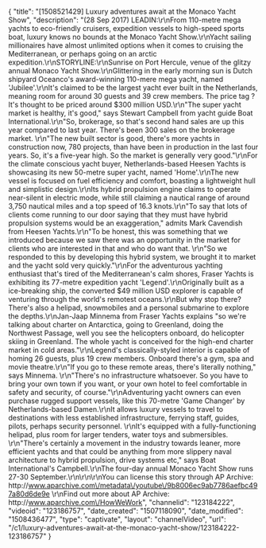 {
    "title": "[1508521429] Luxury adventures await at the Monaco Yacht Show",
    "description": "(28 Sep 2017) LEADIN:\r\nFrom 110-metre mega yachts to eco-friendly cruisers, expedition vessels to high-speed sports boat, luxury knows no bounds at the Monaco Yacht Show.\r\nYacht sailing millionaires have almost unlimited options when it comes to cruising the Mediterranean, or perhaps going on an arctic expedition.\r\nSTORYLINE:\r\nSunrise on Port Hercule, venue of the glitzy annual Monaco Yacht Show.\r\nGlittering in the early morning sun is Dutch shipyard Oceanco's award-winning 110-mere mega yacht, named 'Jubilee'.\r\nIt's claimed to be the largest yacht ever built in the Netherlands, meaning room for around 30 guests and 39 crew members. The price tag ? It's thought to be priced around $300 million USD.\r\n\"The super yacht market is healthy, it's good,\" says Stewart Campbell from yacht guide Boat International.\r\n\"So, brokerage, so that's second hand sales are up this year compared to last year. There's been 300 sales on the brokerage market. \r\n\"The new built sector is good, there's more yachts in construction now, 780 projects, than have been in production in the last four years. So, it's a five-year high. So the market is generally very good.\"\r\nFor the climate conscious yacht buyer, Netherlands-based Heesen Yachts is showcasing its new 50-metre super yacht, named 'Home'.\r\nThe new vessel is focused on fuel efficiency and comfort, boasting a lightweight hull and simplistic design.\r\nIts hybrid propulsion engine claims to operate near-silent in electric mode, while still claiming a nautical range of around 3,750 nautical miles and a top speed of 16.3 knots.\r\n\"To say that lots of clients come running to our door saying that they must have hybrid propulsion systems would be an exaggeration,\" admits Mark Cavendish from Heesen Yachts.\r\n\"To be honest, this was something that we introduced because we saw there was an opportunity in the market for clients who are interested in that and who do want that. \r\n\"So we responded to this by developing this hybrid system, we brought it to market and the yacht sold very quickly.\"\r\nFor the adventurous yachting enthusiast that's tired of the Mediterranean's calm shores, Fraser Yachts is exhibiting its 77-metre expedition yacht 'Legend'.\r\nOriginally built as a ice-breaking ship, the converted $49 million USD explorer is capable of venturing through the world's remotest oceans.\r\nBut why stop there? There's also a helipad, snowmobiles and a personal submarine to explore the depths.\r\nJan-Jaap Minnema from Fraser Yachts explains \"so we're talking about charter on Antarctica, going to Greenland, doing the Northwest Passage, well you see the helicopters onboard, do helicopter skiing in Greenland. The whole yacht is conceived for the high-end charter market in cold areas.\"\r\nLegend's classically-styled interior is capable of homing 26 guests, plus 19 crew members. Onboard there's a gym, spa and movie theatre.\r\n\"If you go to these remote areas, there's literally nothing,\" says Minnema. \r\n\"There's no infrastructure whatsoever. So you have to bring your own town if you want, or your own hotel to feel comfortable in safety and security, of course.\"\r\nAdventuring yacht owners can even purchase rugged support vessels, like this 70-metre 'Game Changer' by Netherlands-based Damen.\r\nIt allows luxury vessels to travel to destinations with less established infrastructure, ferrying staff, guides, pilots, perhaps security personnel. \r\nIt's equipped with a fully-functioning helipad, plus room for larger tenders, water toys and submersibles. \r\n\"There's certainly a movement in the industry towards leaner, more efficient yachts and that could be anything from more slippery naval architecture to hybrid propulsion, drive systems etc,\" says Boat International's Campbell.\r\nThe four-day annual Monaco Yacht Show runs 27-30 September.\r\n\r\n\r\nYou can license this story through AP Archive: http:\/\/www.aparchive.com\/metadata\/youtube\/9b8006ec9ab7786aefbc497a80d6de9e \r\nFind out more about AP Archive: http:\/\/www.aparchive.com\/HowWeWork",
    "channelid": "123184222",
    "videoid": "123186757",
    "date_created": "1507118090",
    "date_modified": "1508436477",
    "type": "captivate",
    "layout": "channelVideo",
    "url": "\/c1\/luxury-adventures-await-at-the-monaco-yacht-show\/123184222-123186757"
}